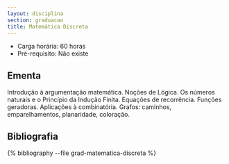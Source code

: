 ```yaml
---
layout: disciplina
section: graduacao
title: Matemática Discreta
---
```


- Carga horária: 60 horas 
- Pré-requisito: Não existe

## Ementa

Introdução à argumentação matemática. Noções de Lógica. Os números naturais e o Princípio da Indução Finita. Equações de recorrência. Funções geradoras. Aplicações à combinatória. Grafos: caminhos, emparelhamentos, planaridade, coloração.

## Bibliografia

{% bibliography --file grad-matematica-discreta %}

